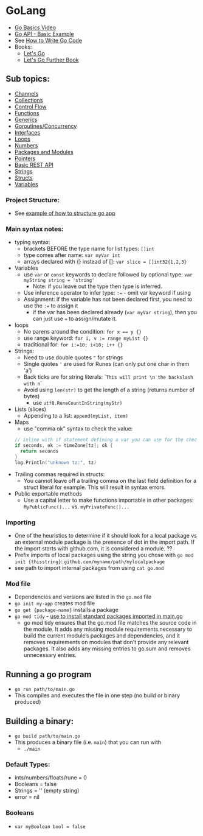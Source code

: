 # GoLang

- [Go Basics Video](https://www.youtube.com/watch?v=8uiZC0l4Ajw)
- [Go API - Basic Example](https://github.com/BrentGrammer/go-api)
- See [How to Write Go Code](https://go.dev/doc/code)
- Books:
  - [Let's Go](https://lets-go.alexedwards.net/)
  - [Let's Go Further Book](https://lets-go-further.alexedwards.net/#packages)

## Sub topics:

- [Channels](./Channels.md)
- [Collections](./Collections.md)
- [Control Flow](./ControlFlow.md)
- [Functions](./Functions.md)
- [Generics](./Generics.md)
- [Goroutines/Concurrency](./GoroutinesConcurrency.md)
- [Interfaces](./Interfaces.md)
- [Loops](./Loops.md)
- [Numbers](./Numbers.md)
- [Packages and Modules](./PackagesModules.md)
- [Pointers](./Pointers.md)
- [Basic REST API](./RestAPI.md)
- [Strings](./Strings.md)
- [Structs](./Structs.md)
- [Variables](./Variables.md)

### Project Structure:

- See [example of how to structure go app](https://github.com/golang-standards/project-layout)

### Main syntax notes:

- typing syntax:
  - brackets BEFORE the type name for list types: `[]int`
  - type comes after name: `var myVar int`
  - arrays declared with {} instead of []: `var slice = []int32{1,2,3}`
- Variables
  - use `var` or `const` keywords to declare followed by optional type: `var myString string = 'string'`
    - Note: if you leave out the type then type is inferred.
  - Use inference operator to infer type: `:=` - omit var keyword if using
  - Assignment: if the variable has not been declared first, you need to use the `:=` to assign it
    - if the var has been declared already (`var myVar string`), then you can just use `=` to assign/mutate it.
- loops
  - No parens around the condition: `for x == y {}`
  - use range keyword: `for i, v := range myList {}`
  - traditional for: `for i:=10; i<10; i++ {}`
- Strings:
  - Need to use double quotes `"` for strings
  - Single quotes `'` are used for Runes (can only put one char in them 'a')
  - Back ticks are for string literals: \``This will print \n the backslash with n`\`
  - Avoid using `len(str)` to get the length of a string (returns number of bytes)
    - use `utf8.RuneCountInString(myStr)`
- Lists (slices)
  - Appending to a list: `append(myList, item)`
- Maps
  - use "comma ok" syntax to check the value:
  ```go
  // inline with if statement defining a var you can use for the check. Vars are scoped to the if block
  if seconds, ok := timeZone[tz]; ok {
    return seconds
  }
  log.Println("unknown tz:", tz)
  ```
- Trailing commas required in structs:
  - You cannot leave off a trailing comma on the last field definition for a struct literal for example. This will result in syntax errors.
- Public exportable methods
  - Use a capital letter to make functions importable in other packages: `MyPublicFunc()...` vs. `myPrivateFunc()...`

### Importing

- One of the heuristics to determine if it should look for a local package vs an external module package is the presence of dot in the import path. If the import starts with github.com, it is considered a module. ??
- Prefix imports of local packages using the string you chose with `go mod init {thisstring}`: `github.com/myname/path/mylocalpackage`
- see path to import internal packages from using `cat go.mod`

### Mod file

- Dependencies and versions are listed in the `go.mod` file
- `go init my-app` creates mod file
- `go get {package-name}` installs a package
- `go mod tidy` - [use to install standard packages imported in main.go](https://go.dev/ref/mod#go-mod-tidy)
  - go mod tidy ensures that the go.mod file matches the source code in the module. It adds any missing module requirements necessary to build the current module’s packages and dependencies, and it removes requirements on modules that don’t provide any relevant packages. It also adds any missing entries to go.sum and removes unnecessary entries.

## Running a go program

- `go run path/to/main.go`
- This compiles and executes the file in one step (no build or binary produced)

## Building a binary:

- `go build path/to/main.go`
- This produces a binary file (i.e. `main`) that you can run with
  - `./main`

### Default Types:

- ints/numbers/floats/rune = 0
- Booleans = false
- Strings = '' (empty string)
- error = nil

### Booleans

- `var myBoolean bool = false`
